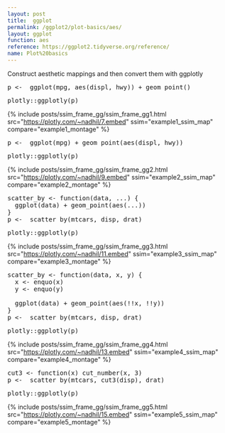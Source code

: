 ```yaml
---
layout: post
title:  ggplot
permalink: /ggplot2/plot-basics/aes/
layout: ggplot
function: aes
reference: https://ggplot2.tidyverse.org/reference/
name: Plot%20basics
---
```


Construct aesthetic mappings and then convert them with ggplotly

<pre class="mcode">
p <-  ggplot(mpg, aes(displ, hwy)) + geom_point()
</pre>


<pre class="mcode">
plotly::ggplotly(p)
</pre>
{% include posts/ssim_frame_gg/ssim_frame_gg1.html src="https://plotly.com/~nadhil/7.embed" ssim="example1_ssim_map" compare="example1_montage" %}

<pre class="mcode">
p <-  ggplot(mpg) + geom_point(aes(displ, hwy))
</pre>


<pre class="mcode">
plotly::ggplotly(p)
</pre>

{% include posts/ssim_frame_gg/ssim_frame_gg2.html src="https://plotly.com/~nadhil/9.embed" ssim="example2_ssim_map" compare="example2_montage" %}


<pre class="mcode">
scatter_by <- function(data, ...) {
  ggplot(data) + geom_point(aes(...))
}
p <-  scatter_by(mtcars, disp, drat)
</pre>


<pre class="mcode">
plotly::ggplotly(p)
</pre>

{% include posts/ssim_frame_gg/ssim_frame_gg3.html src="https://plotly.com/~nadhil/11.embed" ssim="example3_ssim_map" compare="example3_montage" %}


<pre class="mcode">
scatter_by <- function(data, x, y) {
  x <- enquo(x)
  y <- enquo(y)

  ggplot(data) + geom_point(aes(!!x, !!y))
}
p <-  scatter_by(mtcars, disp, drat)
</pre>


<pre class="mcode">
plotly::ggplotly(p)
</pre>

{% include posts/ssim_frame_gg/ssim_frame_gg4.html src="https://plotly.com/~nadhil/13.embed" ssim="example4_ssim_map" compare="example4_montage" %}

<pre class="mcode">
cut3 <- function(x) cut_number(x, 3)
p <-  scatter_by(mtcars, cut3(disp), drat)
</pre>

<pre class="mcode">
plotly::ggplotly(p)
</pre>

{% include posts/ssim_frame_gg/ssim_frame_gg5.html src="https://plotly.com/~nadhil/15.embed" ssim="example5_ssim_map" compare="example5_montage" %}
